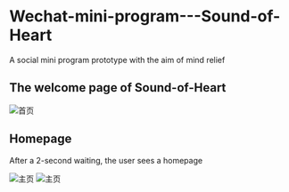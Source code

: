 # Wechat-mini-program---Sound-of-Heart
A social mini program prototype with the aim of mind relief
## The welcome page of Sound-of-Heart
![首页](https://user-images.githubusercontent.com/55969849/71500511-13858680-281a-11ea-8223-c4bf4a2fe572.PNG)
## Homepage
After a 2-second waiting, the user sees a homepage

![主页](https://user-images.githubusercontent.com/55969849/71500493-11bbc300-281a-11ea-9445-839cc77abc5a.PNG)
![主页](https://user-images.githubusercontent.com/55969849/71500492-11bbc300-281a-11ea-9036-c577b7591367.jpg)
